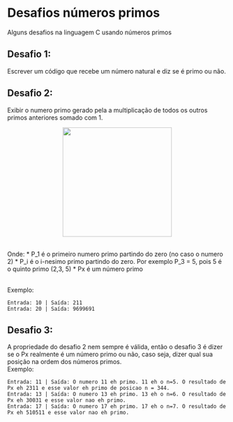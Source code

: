 # Desafios números primos
Alguns desafios na linguagem C usando números primos

## Desafio 1:
Escrever um código que recebe um número natural e diz se é primo ou não.

## Desafio 2:
Exibir o numero primo gerado pela a multiplicação de todos os outros primos anteriores somado com 1. <br>
<p align="center"><img src="https://media.discordapp.net/attachments/780042178424471583/945649499320234034/751211349627109416.png?width=1440&height=203" width="250"></p> <br>
Onde:
* P_1 é o primeiro numero primo partindo do zero (no caso o numero 2)
* P_i é o i-nesimo primo partindo do zero. Por exemplo P_3 = 5, pois 5 é o quinto primo (2,3, 5)
* Px é um número primo <br> <br>

Exemplo:
```
Entrada: 10 | Saída: 211
Entrada: 20 | Saída: 9699691
```

## Desafio 3:
A propriedade do desafio 2 nem sempre é válida, então o desafio 3 é dizer se o Px realmente é um número primo ou não, caso seja, dizer qual sua posição na ordem dos números primos.<br>
Exemplo:
```
Entrada: 11 | Saída: O numero 11 eh primo. 11 eh o n=5. O resultado de Px eh 2311 e esse valor eh primo de posicao n = 344.
Entrada: 13 | Saída: O numero 13 eh primo. 13 eh o n=6. O resultado de Px eh 30031 e esse valor nao eh primo.
Entrada: 17 | Saída: O numero 17 eh primo. 17 eh o n=7. O resultado de Px eh 510511 e esse valor nao eh primo.
```

